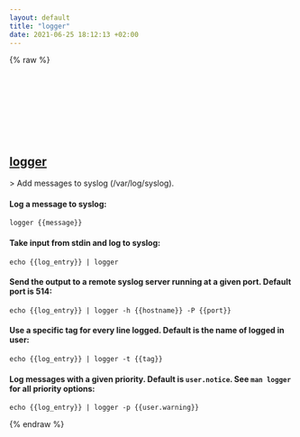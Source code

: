 ```yaml
---
layout: default
title: "logger"
date: 2021-06-25 18:12:13 +02:00
---
```

{% raw %}
<h2 id="logger">
  <a href="/en/osx/logger.html">logger</a> <a href="#logger"><svg class="icon">
    <use href="/assets/images/unicode_sprite.svg#link" />
  </svg></a>
</h2>
> Add messages to syslog (/var/log/syslog).

#### Log a message to syslog:
```shell
logger {{message}}
```
#### Take input from stdin and log to syslog:
```shell
echo {{log_entry}} | logger
```
#### Send the output to a remote syslog server running at a given port. Default port is 514:
```shell
echo {{log_entry}} | logger -h {{hostname}} -P {{port}}
```
#### Use a specific tag for every line logged. Default is the name of logged in user:
```shell
echo {{log_entry}} | logger -t {{tag}}
```
#### Log messages with a given priority. Default is `user.notice`. See `man logger` for all priority options:
```shell
echo {{log_entry}} | logger -p {{user.warning}}
```
{% endraw %}